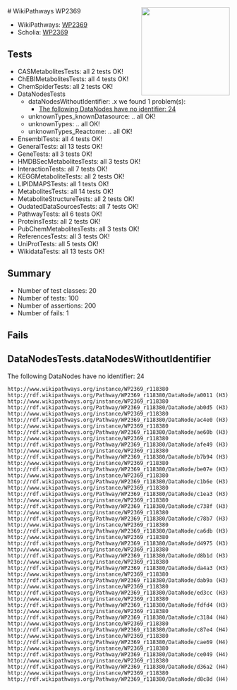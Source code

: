 <img style="float: right; width: 200px" src="https://upload.wikimedia.org/wikipedia/commons/thumb/8/83/Wplogo_with_text_500.png/640px-Wplogo_with_text_500.png" />
# WikiPathways WP2369

* WikiPathways: [WP2369](https://new.wikipathways.org/pathways/WP2369)
* Scholia: [WP2369](https://scholia.toolforge.org/wikipathways/WP2369)
## Tests
* CASMetabolitesTests: all 2 tests OK!
* ChEBIMetabolitesTests: all 4 tests OK!
* ChemSpiderTests: all 2 tests OK!
* DataNodesTests
    * dataNodesWithoutIdentifier: .x we found 1 problem(s):
        * [The following DataNodes have no identifier: 24](#8792c4b3)
    * unknownTypes_knownDatasource: .. all OK!
    * unknownTypes: .. all OK!
    * unknownTypes_Reactome: .. all OK!
* EnsemblTests: all 4 tests OK!
* GeneralTests: all 13 tests OK!
* GeneTests: all 3 tests OK!
* HMDBSecMetabolitesTests: all 3 tests OK!
* InteractionTests: all 7 tests OK!
* KEGGMetaboliteTests: all 2 tests OK!
* LIPIDMAPSTests: all 1 tests OK!
* MetabolitesTests: all 14 tests OK!
* MetaboliteStructureTests: all 2 tests OK!
* OudatedDataSourcesTests: all 7 tests OK!
* PathwayTests: all 6 tests OK!
* ProteinsTests: all 2 tests OK!
* PubChemMetabolitesTests: all 3 tests OK!
* ReferencesTests: all 3 tests OK!
* UniProtTests: all 5 tests OK!
* WikidataTests: all 13 tests OK!


## Summary

* Number of test classes: 20
* Number of tests: 100
* Number of assertions: 200
* Number of fails: 1

## Fails

<a name="8792c4b3" />

## DataNodesTests.dataNodesWithoutIdentifier

The following DataNodes have no identifier: 24
```
http://www.wikipathways.org/instance/WP2369_r118380 http://rdf.wikipathways.org/Pathway/WP2369_r118380/DataNode/a0011 (H3)
http://www.wikipathways.org/instance/WP2369_r118380 http://rdf.wikipathways.org/Pathway/WP2369_r118380/DataNode/ab0d5 (H3)
http://www.wikipathways.org/instance/WP2369_r118380 http://rdf.wikipathways.org/Pathway/WP2369_r118380/DataNode/ac4e0 (H3)
http://www.wikipathways.org/instance/WP2369_r118380 http://rdf.wikipathways.org/Pathway/WP2369_r118380/DataNode/ae60b (H3)
http://www.wikipathways.org/instance/WP2369_r118380 http://rdf.wikipathways.org/Pathway/WP2369_r118380/DataNode/afe49 (H3)
http://www.wikipathways.org/instance/WP2369_r118380 http://rdf.wikipathways.org/Pathway/WP2369_r118380/DataNode/b7b94 (H3)
http://www.wikipathways.org/instance/WP2369_r118380 http://rdf.wikipathways.org/Pathway/WP2369_r118380/DataNode/be07e (H3)
http://www.wikipathways.org/instance/WP2369_r118380 http://rdf.wikipathways.org/Pathway/WP2369_r118380/DataNode/c1b6e (H3)
http://www.wikipathways.org/instance/WP2369_r118380 http://rdf.wikipathways.org/Pathway/WP2369_r118380/DataNode/c1ea3 (H3)
http://www.wikipathways.org/instance/WP2369_r118380 http://rdf.wikipathways.org/Pathway/WP2369_r118380/DataNode/c738f (H3)
http://www.wikipathways.org/instance/WP2369_r118380 http://rdf.wikipathways.org/Pathway/WP2369_r118380/DataNode/c78b7 (H3)
http://www.wikipathways.org/instance/WP2369_r118380 http://rdf.wikipathways.org/Pathway/WP2369_r118380/DataNode/ca6db (H3)
http://www.wikipathways.org/instance/WP2369_r118380 http://rdf.wikipathways.org/Pathway/WP2369_r118380/DataNode/d4975 (H3)
http://www.wikipathways.org/instance/WP2369_r118380 http://rdf.wikipathways.org/Pathway/WP2369_r118380/DataNode/d8b1d (H3)
http://www.wikipathways.org/instance/WP2369_r118380 http://rdf.wikipathways.org/Pathway/WP2369_r118380/DataNode/da4a3 (H3)
http://www.wikipathways.org/instance/WP2369_r118380 http://rdf.wikipathways.org/Pathway/WP2369_r118380/DataNode/dab9a (H3)
http://www.wikipathways.org/instance/WP2369_r118380 http://rdf.wikipathways.org/Pathway/WP2369_r118380/DataNode/ed3cc (H3)
http://www.wikipathways.org/instance/WP2369_r118380 http://rdf.wikipathways.org/Pathway/WP2369_r118380/DataNode/fdfd4 (H3)
http://www.wikipathways.org/instance/WP2369_r118380 http://rdf.wikipathways.org/Pathway/WP2369_r118380/DataNode/c3184 (H4)
http://www.wikipathways.org/instance/WP2369_r118380 http://rdf.wikipathways.org/Pathway/WP2369_r118380/DataNode/c87e4 (H4)
http://www.wikipathways.org/instance/WP2369_r118380 http://rdf.wikipathways.org/Pathway/WP2369_r118380/DataNode/cae69 (H4)
http://www.wikipathways.org/instance/WP2369_r118380 http://rdf.wikipathways.org/Pathway/WP2369_r118380/DataNode/ce049 (H4)
http://www.wikipathways.org/instance/WP2369_r118380 http://rdf.wikipathways.org/Pathway/WP2369_r118380/DataNode/d36a2 (H4)
http://www.wikipathways.org/instance/WP2369_r118380 http://rdf.wikipathways.org/Pathway/WP2369_r118380/DataNode/d8c8d (H4)
```

